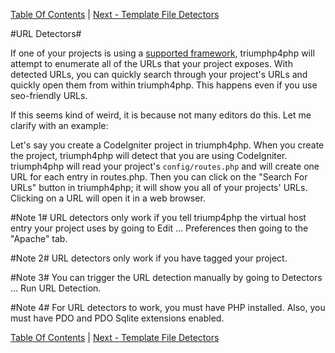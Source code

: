 [Table Of Contents](/#toc) | [Next - Template File Detectors](/template-file-detectors/)

#URL Detectors#

If one of your projects is using a [supported framework](/framework-detection/#supported-frameworks), triumphp4php
will attempt to enumerate all of the URLs that your project exposes. With detected URLs, you can quickly
search through your project's URLs and quickly open them from within triumph4php. This happens even
if you use seo-friendly URLs.

If this seems kind of weird, it is because not many editors do this. Let me clarify with an
example:

Let's say you create a CodeIgniter project in triumph4php.  When you create the project,
triumph4php will detect that you are using CodeIgniter.  triumph4php will read your project's
`config/routes.php` and will create one URL for each entry in routes.php. Then you can
click on the "Search For URLs" button in triumph4php; it will show you all of your projects'
URLs.  Clicking on a URL will open it in a web browser.

#Note 1#
URL detectors only work if you tell triump4php the virtual host entry your project uses
by going to Edit ... Preferences then going to the "Apache" tab.

#Note 2#
URL detectors only work if you have tagged your project.

#Note 3#
You can trigger the URL detection manually by going to Detectors ... Run URL Detection.

#Note 4#
For URL detectors to work, you must have PHP installed.  Also, you must 
have PDO and PDO Sqlite extensions enabled.


[Table Of Contents](/#toc) | [Next - Template File Detectors](/template-file-detectors/)